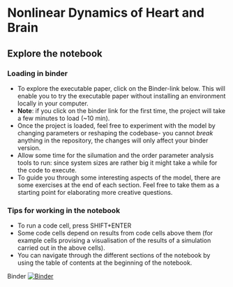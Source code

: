# Nonlinear Dynamics of Heart and Brain

## Explore the notebook
### Loading in binder
* To explore the executable paper, click on the Binder-link below. This will enable 
you to try the executable paper without installing an environment locally in your 
computer.
* **Note**: if you click on the binder link for the first time, the project will take 
a few minutes to load (~10 min). 
* Once the project is loaded, feel free to experiment with the model by changing parameters or reshaping the codebase- you 
cannot _break_ anything in the repository, the changes will only affect your binder version.
* Allow some time for the silumation and the order parameter analysis tools to run: since system sizes are rather big it might take a while for the code to execute.
* To guide you through some interesting aspects of the model, there are some 
exercises at the end of each section. Feel free to take them as a starting point for 
elaborating more creative questions.



### Tips for working in the notebook
* To run a code cell, press SHIFT+ENTER
* Some code cells depend on results from code cells above them (for example cells 
provising a visualisation of the results of a simulation carried out in the above 
cells).
* You can navigate through the different sections of the notebook by using the table 
of contents at the beginning of the notebook.


Binder [![Binder](https://mybinder.org/badge_logo.svg)](https://mybinder.org/v2/gh/Priesemann-Group/perspective_heart_and_brain_binder.git/main)
